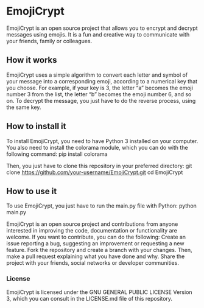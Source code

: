 # EmojiCrypt
EmojiCrypt is an open source project that allows you to encrypt and decrypt messages using emojis. It is a fun and creative way to communicate with your friends, family or colleagues.
## How it works
EmojiCrypt uses a simple algorithm to convert each letter and symbol of your message into a corresponding emoji, according to a numerical key that you choose. For example, if your key is 3, the letter “a” becomes the emoji number 3 from the list, the letter “b” becomes the emoji number 6, and so on. To decrypt the message, you just have to do the reverse process, using the same key.
## How to install it
To install EmojiCrypt, you need to have Python 3 installed on your computer. You also need to install the colorama module, which you can do with the following command:
 pip install colorama

Then, you just have to clone this repository in your preferred directory:
 git clone https://github.com/your-username/EmojiCrypt.git
cd EmojiCrypt

## How to use it
To use EmojiCrypt, you just have to run the main.py file with Python:
 python main.py


EmojiCrypt is an open source project and contributions from anyone interested in improving the code, documentation or functionality are welcome. If you want to contribute, you can do the following:
Create an issue reporting a bug, suggesting an improvement or requesting a new feature.
Fork the repository and create a branch with your changes. Then, make a pull request explaining what you have done and why.
Share the project with your friends, social networks or developer communities.

### License
EmojiCrypt is licensed under the GNU GENERAL PUBLIC LICENSE Version 3, which you can consult in the LICENSE.md file of this repository.
